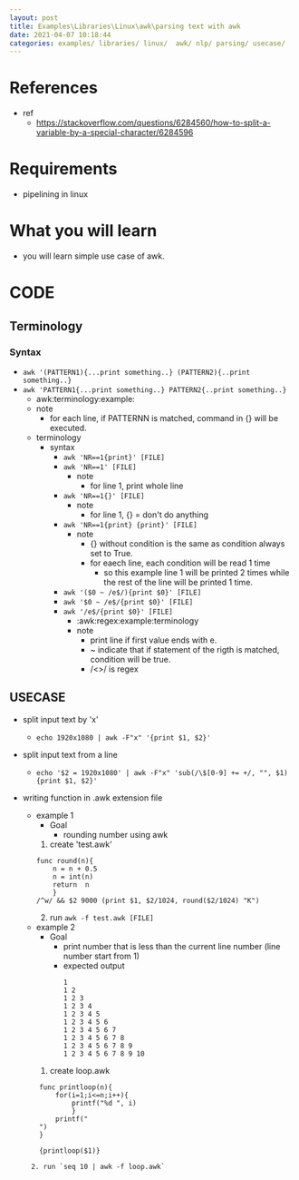 ```yaml
---
layout: post
title: Examples\Libraries\Linux\awk\parsing text with awk
date: 2021-04-07 10:18:44
categories: examples/ libraries/ linux/  awk/ nlp/ parsing/ usecase/
---
```


# References
* ref
    * https://stackoverflow.com/questions/6284560/how-to-split-a-variable-by-a-special-character/6284596
# Requirements
* pipelining in linux 

# What you will learn
* you will learn simple use case of awk.

# CODE

## Terminology
### Syntax

* `awk '(PATTERN1){...print something..} (PATTERN2){..print something..}`
* `awk 'PATTERN1{...print something..} PATTERN2{..print something..}`
    * awk:terminology:example:
    * note
        * for each line, if PATTERNN is matched, command in {} will be executed.
    * terminology 
        * syntax 
            * `awk 'NR==1{print}' [FILE]` 
            * `awk 'NR==1' [FILE]` 
                * note
                    * for line 1, print whole line 
            * `awk 'NR==1{}' [FILE]`
                * note
                    * for line 1, {} = don't do anything 
            * `awk 'NR==1{print} {print}' [FILE]` 
                * note
                    * {} without condition is the same as condition always set to True.
                    * for eaech line, each condition will be read 1 time
                        * so this example line 1 will be printed 2 times while the rest of the line 
                            will be printed 1 time.
            * `awk '($0 ~ /e$/){print $0}' [FILE]`
            * `awk '$0 ~ /e$/{print $0}' [FILE]`
            * `awk '/e$/{print $0}' [FILE]`
                * :awk:regex:example:terminology
                * note 
                    * print line if first value ends with e.
                    * ~ indicate that if statement of the rigth is matched, condition will be true.
                    * /\<\>/ is regex

## USECASE

* split input text by 'x'
    * `echo 1920x1080 | awk -F"x" '{print $1, $2}'`
* split input text from a line 
    * `echo '$2 = 1920x1080' | awk -F"x" 'sub(/\$[0-9] += +/, "", $1){print $1, $2}'`
* writing function in .awk extension file
    * example 1 
        * Goal
            * rounding number using awk 
        1. create 'test.awk'
        ```
        func round(n){
            n = n + 0.5 
            n = int(n)
            return  n
            }
        /^w/ && $2 9000 (print $1, $2/1024, round($2/1024) "K")
        ```
        2. run `awk -f test.awk [FILE]`
    * example 2 
        * Goal
            * print number that is less than the current line number (line number start from 1)
            * expected output 
                ```
                1
                1 2
                1 2 3
                1 2 3 4
                1 2 3 4 5
                1 2 3 4 5 6
                1 2 3 4 5 6 7
                1 2 3 4 5 6 7 8
                1 2 3 4 5 6 7 8 9
                1 2 3 4 5 6 7 8 9 10
                ```
        1. create loop.awk

    ```
        func printloop(n){
            for(i=1;i<=n;i++){
                printf("%d ", i)
                }
            printf("
        ")
        }

        {printloop($1)}

    ```
        2. run `seq 10 | awk -f loop.awk`



